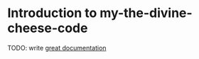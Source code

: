 # Introduction to my-the-divine-cheese-code

TODO: write [great documentation](http://jacobian.org/writing/what-to-write/)
